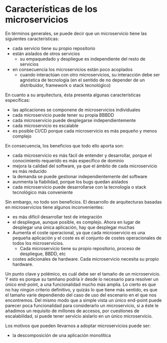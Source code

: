 # Características de los microservicios

En términos generales, se puede decir que un microservicio tiene las siguientes características:

* cada servicio tiene su propio repositorio
* están aislados de otros servicios
  * su empaquedado y despliegue es independiente del resto de servicios
* en consecuencia los microservicios están poco acoplados
  * cuando interactúan con otro microservicios, su interacción debe ser agnóstica de tecnología (en el sentido de no depender de un distribuidor, framework o stack tecnológico)

En cuanto a su arquitectura, ésta presenta algunas características específicas:

* las aplicaciones se componene de microservicios individuales
* cada microservicio puede tener su propia BBBDD
* cada microservicio puede desplegarse independientemente
* cada microservicio es escalable
* es posible CI/CD porque cada microservicio es más pequeño y menos complejo

En consecuencia, los beneficios que todo ello aporta son:

* cada microservicio es más fácil de entender y desarrollar, porque el conocimiento requerído es más específico de dominio
* mejora la calidad del software, ya que el ámbito de cada microservicio es más reducido
* la demanda se puede gestionar independientemente del software
* aunmenta la fiabilidad, porque los bugs quedan aislados
* cada microservicio puede desarrollarse con la tecnología o stack tecnológico más conveniente

Sin embargo, no todo son beneficios. El desarrollo de arquitecturas basadas en microservicios tiene algunos inconvenientes:

* es más difícil desarrollar test de integración
* el despliegue, aunque posible, es complejo. Ahora en lugar de desplegar una única aplicación, hay que desplegar muchas
* Aumenta el coste operacional, ya que cada microservicio es una pequeña aplicación y el coste es el conjunto de costes operacionales de todos los microservicios.
  * Cada microservicio tiene su propio repositorio, proceso de despliegue, BBDD, etc
* costes adicionales de hardware. Cada microservicio necesita su propio hardware.

Un punto clave y polémico, es cuál debe ser el tamaño de un microservicio. Y esto es porque su tamñano podría ir desde lo necesario para resolver un único end-point, a una funcionalidad mucho más amplia. Lo cierto es que no hay ningún criterio definitivo, y quizás lo que tiene más sentido, es que el tamaño varíe dependiendo del caso de uso del escenario en el que nos encontremos. Del mismo modo que a simple vista un único end-point puede parecer poca funcionalidad para considerarlo un microservicio, si a éste le añadimos un requisito de millones de accesos, por cuestiones de escalabilidad, sí puede tener servicio aislarlo en un único microservicio.

Los motivos que pueden llevarnos a adoptar microservicios puede ser:

* la descomposición de una aplicación monolítica